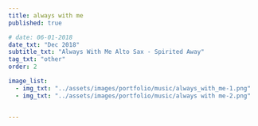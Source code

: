 ```yaml
---
title: always with me
published: true

# date: 06-01-2018
date_txt: "Dec 2018"
subtitle_txt: "Always With Me Alto Sax - Spirited Away"
tag_txt: "other"
order: 2

image_list:
  - img_txt: "../assets/images/portfolio/music/always_with_me-1.png"
  - img_txt: "../assets/images/portfolio/music/always with me-2.png"


---
```



